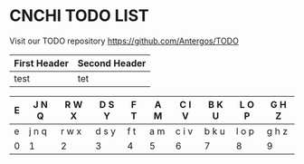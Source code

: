 # CNCHI TODO LIST

Visit our TODO repository https://github.com/Antergos/TODO

| First Header  | Second Header |
| ------------- | ------------- |
| test | tet |

| E | J N Q | R W X | D S Y | F T | A M | C I V | B K U | L O P | G H Z |
| -- | -- | -- | -- | -- | -- | -- | -- | -- | -- |
| e | j n q | r w x | d s y | f t | a m | c i v | b k u | l o p | g h z |
| 0 |   1   |   2   |   3   |  4  |  5  |   6   |   7   |   8   |   9   |
